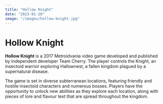 ```yaml
---
title: "Hollow Knight"
date: "2023-01-20"
image: "/images/hollow-knight.jpg"
---
```


# Hollow Knight

**Hollow Knight** is a 2017 Metroidvania video game developed and published by independent developer Team Cherry. The
player controls the Knight, an insectoid warrior exploring Hallownest, a fallen kingdom plagued by a supernatural
disease.

The game is set in diverse subterranean locations, featuring friendly and hostile insectoid characters and numerous
bosses. Players have the opportunity to unlock new abilities as they explore each location, along with pieces of lore
and flavour text that are spread throughout the kingdom.